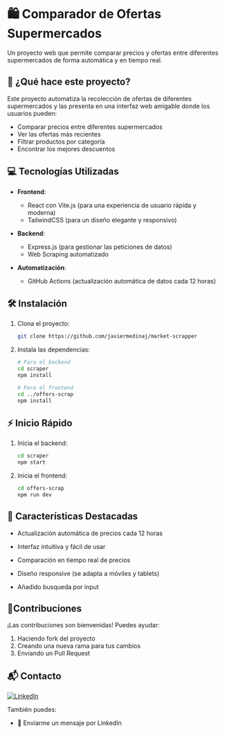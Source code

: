 # 🛍️ Comparador de Ofertas Supermercados

Un proyecto web que permite comparar precios y ofertas entre diferentes supermercados de forma automática y en tiempo real.

## 🚀 ¿Qué hace este proyecto?

Este proyecto automatiza la recolección de ofertas de diferentes supermercados y las presenta en una interfaz web amigable donde los usuarios pueden:
- Comparar precios entre diferentes supermercados
- Ver las ofertas más recientes
- Filtrar productos por categoría
- Encontrar los mejores descuentos

## 💻 Tecnologías Utilizadas

- **Frontend**: 
  - React con Vite.js (para una experiencia de usuario rápida y moderna)
  - TailwindCSS (para un diseño elegante y responsivo)
  
- **Backend**: 
  - Express.js (para gestionar las peticiones de datos)
  - Web Scraping automatizado
  
- **Automatización**:
  - GitHub Actions (actualización automática de datos cada 12 horas)

## 🛠️ Instalación

1. Clona el proyecto:
    ```bash
    git clone https://github.com/javiermedinaj/market-scrapper
    ```

2. Instala las dependencias:
    ```bash
    # Para el backend
    cd scraper
    npm install

    # Para el frontend
    cd ../offers-scrap
    npm install
    ```

## ⚡ Inicio Rápido

1. Inicia el backend:
    ```bash
    cd scraper
    npm start
    ```

2. Inicia el frontend:
    ```bash
    cd offers-scrap
    npm run dev
    ```

## 🔄 Características Destacadas

- Actualización automática de precios cada 12 horas
- Interfaz intuitiva y fácil de usar
- Comparación en tiempo real de precios
- Diseño responsive (se adapta a móviles y tablets)

- Añadido busqueda por input 

## 🤝Contribuciones

¡Las contribuciones son bienvenidas! Puedes ayudar:
1. Haciendo fork del proyecto
2. Creando una nueva rama para tus cambios
3. Enviando un Pull Request

## 📬 Contacto

[![LinkedIn](https://img.shields.io/badge/-LinkedIn-0077B5?style=for-the-badge&logo=linkedin&logoColor=white)](https://www.linkedin.com/in/javiermedinaj)

También puedes:
- 📧 Enviarme un mensaje por LinkedIn
